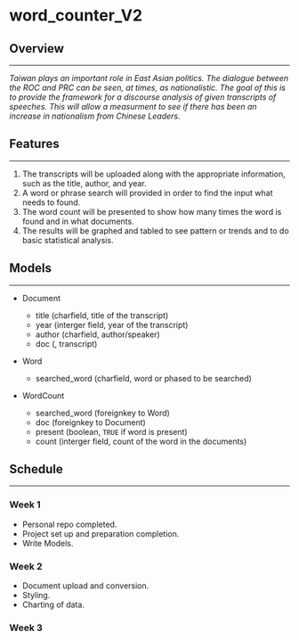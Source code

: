 # word_counter_V2
## Overview 
---

*Taiwan plays an important role in East Asian politics. The dialogue between the ROC and PRC can be seen, at times, as nationalistic. The goal of this is to provide the framework for a discourse analysis of given transcripts of speeches. This will allow a measurment to see if there has been an increase in nationalism from Chinese Leaders.*

## Features 
---
1. The transcripts will be uploaded along with the appropriate information, such as the title, author, and year. 
2. A word or phrase search will provided in order to find the input what needs to found. 
3. The word count will be presented to show how many times the word is found and in what documents. 
4. The results will be graphed and tabled to see pattern or trends and to do basic statistical analysis. 

## Models
--- 
* Document
    * title (charfield, title of the transcript)
    * year (interger field, year of the transcript)
    * author (charfield, author/speaker)
    * doc (, transcript)

* Word
    * searched_word (charfield, word or phased to be searched)

* WordCount
    * searched_word (foreignkey to Word)
    * doc (foreignkey to Document)
    * present (boolean, `TRUE` if word is present)
    * count (interger field, count of the word in the documents)


## Schedule
---
### Week 1 
- Personal repo completed. 
- Project set up and preparation completion.
- Write Models.

### Week 2 
- Document upload and conversion.
- Styling.
- Charting of data.

### Week 3 








